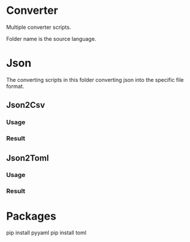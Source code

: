 # Converter

Multiple converter scripts. 

Folder name is the source language.
##

# Json

The converting scripts in this folder converting json into the specific file format.

## Json2Csv

### Usage

### Result

## Json2Toml

### Usage

### Result

# Packages

pip install pyyaml
pip install toml